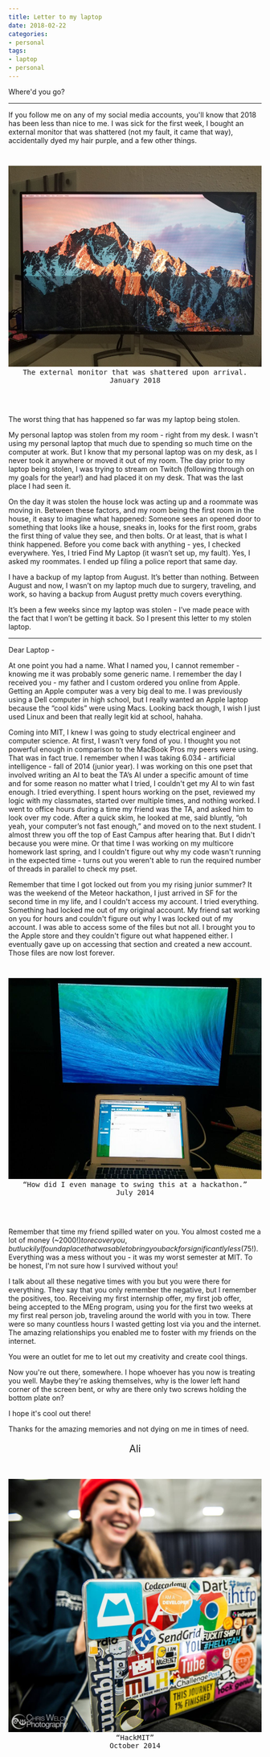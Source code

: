 ```yaml
---
title: Letter to my laptop
date: 2018-02-22
categories:
- personal
tags:
- laptop
- personal
---
```


Where'd you go?

---
If you follow me on any of my social media accounts, you'll know that 2018 has been less than nice to me. I was sick for the first week, I bought an external monitor that was shattered (not my fault, it came that way), accidentally dyed my hair purple, and a few other things.

<pre style="margin:0; padding-top:2em;">
<img class="centered" src="/assets/images/posts/2018-2-shattered-screen.jpg" style="height:400px;" alt="[Image of Shattered Screen]"/><center>The external monitor that was shattered upon arrival.
January 2018</center>
</pre>
<p style="margin-bottom:0;"><br/></p>

The worst thing that has happened so far was my laptop being stolen.

My personal laptop was stolen from my room - right from my desk. I wasn't using my personal laptop that much due to spending so much time on the computer at work. But I know that my personal laptop was on my desk, as I never took it anywhere or moved it out of my room. The day prior to my laptop being stolen, I was trying to stream on Twitch (following through on my goals for the year!) and had placed it on my desk. That was the last place I had seen it. 

On the day it was stolen the house lock was acting up and a roommate was moving in. Between these factors, and my room being the first room in the house, it easy to imagine what happened: Someone sees an opened door to something that looks like a house, sneaks in, looks for the first room, grabs the first thing of value they see, and then bolts. Or at least, that is what I think happened. Before you come back with anything - yes, I checked everywhere. Yes, I tried Find My Laptop (it wasn’t set up, my fault). Yes, I asked my roommates. I ended up filing a police report that same day. 

I have a backup of my laptop from August. It’s better than nothing. Between August and now, I wasn’t on my laptop much due to surgery, traveling, and work, so having a backup from August pretty much covers everything. 

It’s been a few weeks since my laptop was stolen - I’ve made peace with the fact that I won’t be getting it back. So I present this letter to my stolen laptop. 

-------

Dear Laptop -

At one point you had a name. What I named you, I cannot remember - knowing me it was probably some generic name. I remember the day I received you - my father and I custom ordered you online from Apple. Getting an Apple computer was a very big deal to me. I was previously using a Dell computer in high school, but I really wanted an Apple laptop because the “cool kids” were using Macs. Looking back though, I wish I just used Linux and been that really legit kid at school, hahaha. 

Coming into MIT, I knew I was going to study electrical engineer and computer science. At first, I wasn’t very fond of you. I thought you not powerful enough in comparison to the MacBook Pros my peers were using. That was in fact true. I remember when I was taking 6.034 - artificial intelligence - fall of 2014 (junior year). I was working on this one pset that involved writing an AI to beat the TA’s AI under a specific amount of time and for some reason no matter what I tried, I couldn't get my AI to win fast enough. I tried everything. I spent hours working on the pset, reviewed my logic with my classmates, started over multiple times, and nothing worked. I went to office hours during a time my friend was the TA, and asked him to look over my code. After a quick skim, he looked at me, said bluntly, “oh yeah, your computer’s not fast enough,” and moved on to the next student. I almost threw you off the top of East Campus after hearing that. But I didn't because you were mine. Or that time I was working on my multicore homework last spring, and I couldn't figure out why my code wasn't running in the expected time - turns out you weren't able to run the required number of threads in parallel to check my pset. 

Remember that time I got locked out from you my rising junior summer? It was the weekend of the Meteor hackathon, I just arrived in SF for the second time in my life, and I couldn't access my account. I tried everything. Something had locked me out of my original account. My friend sat working on you for hours and couldn't figure out why I was locked out of my account. I was able to access some of the files but not all. I brought you to the Apple store and they couldn't figure out what happened either. I eventually gave up on accessing that section and created a new account. Those files are now lost forever. 

<pre style="margin:0; padding-top:2em;">
<img class="centered" src="/assets/images/posts/2018-2-meteor-hackathon.jpg" style="height:400px;" alt="[Image of Laptop at Hackathon]"/><center>“How did I even manage to swing this at a hackathon.”
July 2014</center>
</pre>
<p style="margin-bottom:0;"><br/></p>

Remember that time my friend spilled water on you. You almost costed me a lot of money (~$2000!) to recover you, but luckily I found a place that was able to bring you back for significantly less ($75!). Everything was a mess without you - it was my worst semester at MIT. To be honest, I'm not sure how I survived without you! 

I talk about all these negative times with you but you were there for everything. They say that you only remember the negative, but I remember the positives, too. Receiving my first internship offer, my first job offer, being accepted to the MEng program, using you for the first two weeks at my first real person job, traveling around the world with you in tow. There were so many countless hours I wasted getting lost via you and the internet. The amazing relationships you enabled me to foster with my friends on the internet. 

You were an outlet for me to let out my creativity and create cool things.

Now you're out there, somewhere. I hope whoever has you now is treating you well. Maybe they're asking themselves, why is the lower left hand corner of the screen bent, or why are there only two screws holding the bottom plate on? 

I hope it's cool out there! 

Thanks for the amazing memories and not dying on me in times of need.

<p style="font-size: 1.4em; text-align: center;">Ali</p>

<pre style="margin:0; padding-top:2em;">
<img class="centered" src="/assets/images/posts/2018-2-laptop-smiles.jpg" alt="[Image of Ali + Laptop]"/><center>“HackMIT”
October 2014</center>
</pre>
